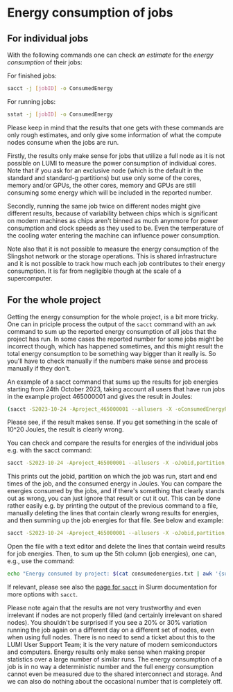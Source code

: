 # Energy consumption of jobs 

## For individual jobs

With the following commands one can check _an estimate_ for the _energy consumption_ of their jobs:

For finished jobs:
```bash
sacct -j [jobID] -o ConsumedEnergy
```

For running jobs:
```bash
sstat -j [jobID] -o ConsumedEnergy
```

Please keep in mind that the results that one gets with these commands are only rough estimates, and only give some information of what the compute nodes consume when the jobs are run.

Firstly, the results only make sense for jobs that utilize a full node as it is not possible on LUMI to measure the power consumption of individual cores. Note that if you ask for an exclusive node (which is the default in the standard and standard-g partitions) but use only some of the cores, memory and/or GPUs, the other cores, memory and GPUs are still consuming some energy which will be included in the reported number.

Secondly, running the same job twice on different nodes might give different results, because of variability between chips which is significant on modern machines as chips aren't binned as much anynmore for power consumption and clock speeds as they used to be. Even the temperature of the cooling water entering the machine can influence power consumption.

Note also that it is not possible to measure the energy consumption of the Slingshot network or the storage operations. This is shared infrastructure and it is not possible to track how much each job contributes to their energy consumption. It is far from negligible though at the scale of a supercomputer.

## For the whole project

Getting the energy consumption for the whole project, is a bit more tricky. One can in priciple process the output of the `sacct` command with an `awk` command to sum up the reported energy consumption of all jobs that the project has run. In some cases the reported number for some jobs might be incorrect though, which has happened sometimes, and this might result the total energy consumption to be something way bigger than it really is. So you'll have to check manually if the numbers make sense and process manually if they don't.

An example of a sacct command that sums up the results for job energies starting from 24th October 2023, taking account all users that have run jobs in the example project 465000001 and gives the result in Joules:

```bash
(sacct -S2023-10-24 -Aproject_465000001 --allusers -X -oConsumedEnergyRaw | awk '{sum+=$1;} END{print sum;}') Joules"
```

Please see, if the result makes sense. If you get something in the scale of 10^20 Joules, the result is clearly wrong. 

You can check and compare the results for energies of the individual jobs e.g. with the sacct command:

```bash
sacct -S2023-10-24 -Aproject_465000001 --allusers -X -oJobid,partition,Start,End,ConsumedEnergyRaw
```

This prints out the jobid, partition on which the job was run, start and end times of the job, and the consumed energy in Joules. You can compare the energies consumed by the jobs, and if there's something that clearly stands out as wrong, you can just ignore that result or cut it out. This can be done rather easily e.g. by printing the output of the previous command to a file, manually deleting the lines that contain clearly wrong results for energies, and then summing up the job energies for that file. See below and example:

```bash
sacct -S2023-10-24 -Aproject_465000001 --allusers -X -oJobid,partition,Start,End,ConsumedEnergyRaw > consumedenergies.txt
```

Open the file with a text editor and delete the lines that contain weird results for job energies. Then, to sum up the 5th column (job energies), one can, e.g.,  use the command:

```bash
echo "Energy consumed by project: $(cat consumedenergies.txt | awk '{sum+=$5;} END{print sum;}') Joules"
```

If relevant, please see also the [page for `sacct`](https://slurm.schedmd.com/sacct.html) in Slurm documentation for more options with `sacct`. 

Please note again that the results are not very trustworthy and even irrelevant if nodes are not properly filled (and certainly irrelevant on shared nodes). You shouldn't be surprised if you see a 20% or 30% variation running the job again on a different day on a different set of nodes, even when using full nodes. There is no need to send a ticket about this to the LUMI User Support Team; it is the very nature of modern semiconductors and computers. Energy results only make sense when making proper statistics over a large number of similar runs. The energy consumption of a job is in no way a deterministic number and the full energy consumption cannot even be measured due to the shared interconnect and storage. And we can also do nothing about the occasional number that is completely off.